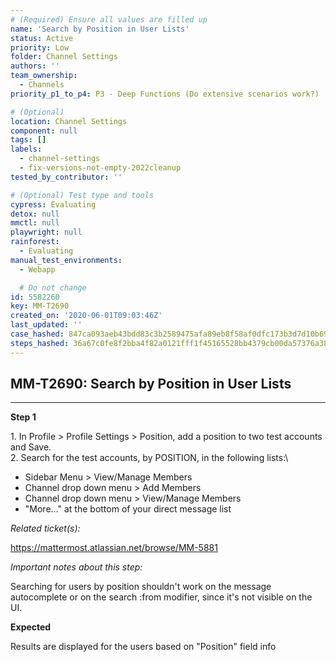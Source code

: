 ```yaml
---
# (Required) Ensure all values are filled up
name: 'Search by Position in User Lists'
status: Active
priority: Low
folder: Channel Settings
authors: ''
team_ownership:
  - Channels
priority_p1_to_p4: P3 - Deep Functions (Do extensive scenarios work?)

# (Optional)
location: Channel Settings
component: null
tags: []
labels:
  - channel-settings
  - fix-versions-not-empty-2022cleanup
tested_by_contributor: ''

# (Optional) Test type and tools
cypress: Evaluating
detox: null
mmctl: null
playwright: null
rainforest:
  - Evaluating
manual_test_environments:
  - Webapp

  # Do not change
id: 5582260
key: MM-T2690
created_on: '2020-06-01T09:03:46Z'
last_updated: ''
case_hashed: 847ca093aeb43bdd83c3b2589475afa89eb8f58af0dfc173b3d7d10b69b0896dcd3270537bc226dfb2b7632482ddf29f
steps_hashed: 36a67c0fe8f2bba4f82a0121fff1f45165528bb4379cb00da57376a387284507f3bd649f444136d95554e53d086ecf01
---
```


<!-- (Auto-generated) Based on frontmatter's "key" and "name" -->

## MM-T2690: Search by Position in User Lists

---

**Step 1**

1\. In Profile > Profile Settings > Position, add a position to two test accounts and Save.\
2\. Search for the test accounts, by POSITION, in the following lists:\\

- Sidebar Menu > View/Manage Members
- Channel drop down menu > Add Members
- Channel drop down menu > View/Manage Members
- "More..." at the bottom of your direct message list

_Related ticket(s):_

<https://mattermost.atlassian.net/browse/MM-5881>

_Important notes about this step:_

Searching for users by position shouldn't work on the message autocomplete or on the search :from modifier, since it's not visible on the UI.

**Expected**

Results are displayed for the users based on "Position" field info
